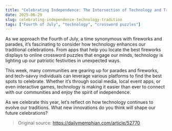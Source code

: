 ```yaml
---
title: "Celebrating Independence: The Intersection of Technology and Tradition"
date: 2025-06-29
slug: celebrating-independence-technology-tradition
tags: ["Fourth of July", "technology", "crossword puzzles"]
---
```


As we approach the Fourth of July, a time synonymous with fireworks and parades, it’s fascinating to consider how technology enhances our traditional celebrations. From apps that help you locate the best fireworks displays to online crossword puzzles that engage our minds, technology is lighting up our patriotic festivities in unexpected ways.

This week, many communities are gearing up for parades and fireworks, and tech-savvy individuals can leverage various platforms to find the best spots to celebrate. Whether it’s through social media, local event apps, or even interactive games, technology is making it easier than ever to connect with our communities and enjoy the spirit of independence.

As we celebrate this year, let’s reflect on how technology continues to evolve our traditions. What new innovations do you think will shape our future celebrations? 

> Original source: https://dailymemphian.com/article/52770